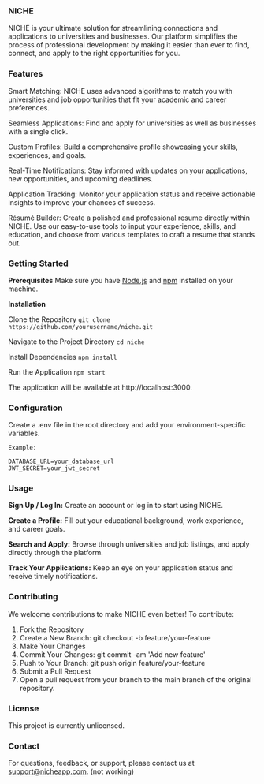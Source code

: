 ### NICHE

NICHE is your ultimate solution for streamlining connections and applications to universities and businesses. Our platform simplifies the process of professional development by making it easier than ever to find, connect, and apply to the right opportunities for you.

### Features
Smart Matching: NICHE uses advanced algorithms to match you with universities and job opportunities that fit your academic and career preferences.

Seamless Applications: Find and apply for universities as well as businesses with a single click. 

Custom Profiles: Build a comprehensive profile showcasing your skills, experiences, and goals.

Real-Time Notifications: Stay informed with updates on your applications, new opportunities, and upcoming deadlines.

Application Tracking: Monitor your application status and receive actionable insights to improve your chances of success.

Résumé Builder: Create a polished and professional resume directly within NICHE. Use our easy-to-use tools to input your experience, skills, and education, and choose from various templates to craft a resume that stands out.

### Getting Started
**Prerequisites**
Make sure you have [Node.js](https://nodejs.org/) and [npm](https://www.npmjs.com/) installed on your machine.

**Installation**

Clone the Repository
`git clone https://github.com/yourusername/niche.git
`

Navigate to the Project Directory
`cd niche
`

Install Dependencies
`npm install
`

Run the Application
`npm start
`

The application will be available at http://localhost:3000.

### Configuration
Create a .env file in the root directory and add your environment-specific variables. 

```
Example:

DATABASE_URL=your_database_url
JWT_SECRET=your_jwt_secret
```

### Usage
**Sign Up / Log In:** Create an account or log in to start using NICHE.

**Create a Profile:** Fill out your educational background, work experience, and career goals.

**Search and Apply:** Browse through universities and job listings, and apply directly through the platform.

**Track Your Applications:** Keep an eye on your application status and receive timely notifications.

### Contributing
We welcome contributions to make NICHE even better! To contribute:

1. Fork the Repository
2. Create a New Branch: git checkout -b feature/your-feature
3. Make Your Changes
4. Commit Your Changes: git commit -am 'Add new feature'
5. Push to Your Branch: git push origin feature/your-feature
6. Submit a Pull Request
7. Open a pull request from your branch to the main branch of the original repository.

### License
This project is currently unlicensed.

### Contact
For questions, feedback, or support, please contact us at support@nicheapp.com. (not working)
